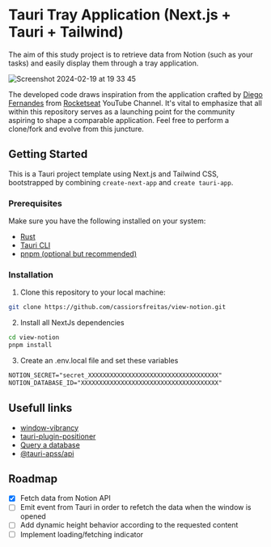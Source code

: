 # Tauri Tray Application (Next.js + Tauri + Tailwind)

The aim of this study project is to retrieve data from Notion (such as your tasks) and easily display them through a tray application.

![Screenshot 2024-02-19 at 19 33 45](https://github.com/cassiorsfreitas/view-notion/assets/8185819/8ffddac9-5ccd-4fef-9b7c-b4ea7ec5b6bc)

The developed code draws inspiration from the application crafted by [Diego Fernandes](https://github.com/diego3g) from [Rocketseat](https://youtu.be/lhkCa_v1buk?si=dSC1VQKfowLG54xp) YouTube Channel. It's vital to emphasize that all within this repository serves as a launching point for the community aspiring to shape a comparable application. Feel free to perform a clone/fork and evolve from this juncture.


## Getting Started

This is a Tauri project template using Next.js and Tailwind CSS, bootstrapped by combining `create-next-app` and `create tauri-app`.

### Prerequisites

Make sure you have the following installed on your system:

- [Rust](https://www.rust-lang.org/)
- [Tauri CLI](https://tauri.app/v1/api/cli/)
- [pnpm (optional but recommended)](https://pnpm.io/installation)

### Installation

1. Clone this repository to your local machine:

```bash
git clone https://github.com/cassiorsfreitas/view-notion.git
```

2. Install all NextJs dependencies 
```bash
cd view-notion
pnpm install
```
3. Create an .env.local file and set these variables
```.md
NOTION_SECRET="secret_XXXXXXXXXXXXXXXXXXXXXXXXXXXXXXXXXXXX"
NOTION_DATABASE_ID="XXXXXXXXXXXXXXXXXXXXXXXXXXXXXXXXXXXXXX"
```

## Usefull links
- [window-vibrancy](https://github.com/tauri-apps/window-vibrancy)
- [tauri-plugin-positioner](https://github.com/tauri-apps/tauri-plugin-positioner)
- [Query a database](https://developers.notion.com/reference/post-database-query)
- [@tauri-apss/api](https://tauri.app/v1/api/js/)

## Roadmap
- [x] Fetch data from Notion API
- [ ] Emit event from Tauri in order to refetch the data when the window is opened
- [ ] Add dynamic height behavior according to the requested content
- [ ] Implement loading/fetching indicator
